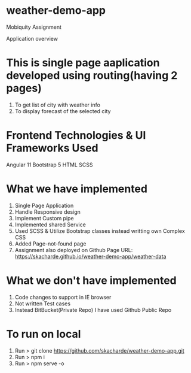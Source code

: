 # weather-demo-app
Mobiquity Assignment

Application overview

# This is single page aaplication developed using routing(having 2 pages)

1. To get list of city with weather info
2. To display forecast of the selected city

# Frontend Technologies & UI Frameworks Used
Angular 11
Bootstrap 5
HTML
SCSS

# What we have implemented
1. Single Page Application
2. Handle Responsive design
3. Implement Custom pipe
4. Implemented shared Service
5. Used SCSS & Utilize Bootstrap classes instead writting own Complex CSS
6. Added Page-not-found page
7. Assignment also deployed on Github Page URL: https://skacharde.github.io/weather-demo-app/weather-data

# What we don't have implemented
1. Code changes to support in IE browser
2. Not written Test cases
3. Instead BitBucket(Private Repo) I have used Github Public Repo

# To run on local
1. Run > git clone https://github.com/skacharde/weather-demo-app.git
2. Run > npm i
3. Run > npm serve -o
